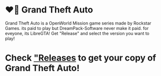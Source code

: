 # ❤️‍🔥 Grand Theft Auto
Grand Theft Auto is a OpenWorld Mission game series made by Rockstar Games. its paid to play but DreamPack-Software never make it paid. for eveyone, its LibreGTA!
Get "Release" and select the version you want to play!
# Check ["Releases](https://github.com/DreamPack-Software/GrandTheftAuto/releases) to get your copy of Grand Theft Auto!
